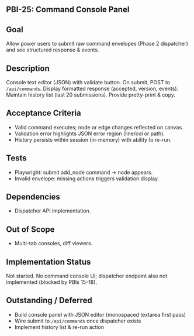 ## PBI-25: Command Console Panel

Goal
----
Allow power users to submit raw command envelopes (Phase 2 dispatcher) and see structured response & events.

Description
-----------
Console text editor (JSON) with validate button. On submit, POST to `/api/commands`. Display formatted response (accepted, version, events). Maintain history list (last 20 submissions). Provide pretty-print & copy.

Acceptance Criteria
-------------------
- Valid command executes; node or edge changes reflected on canvas.
- Validation error highlights JSON error region (line/col or path).
- History persists within session (in-memory) with ability to re-run.

Tests
-----
- Playwright: submit add_node command → node appears.
- Invalid envelope: missing actions triggers validation display.

Dependencies
------------
- Dispatcher API implementation.

Out of Scope
------------
- Multi-tab consoles, diff viewers.

## Implementation Status
Not started. No command console UI; dispatcher endpoint also not implemented (blocked by PBIs 15–18).

## Outstanding / Deferred
- Build console panel with JSON editor (monospaced textarea first pass)
- Wire submit to `/api/commands` once dispatcher exists
- Implement history list & re-run action
